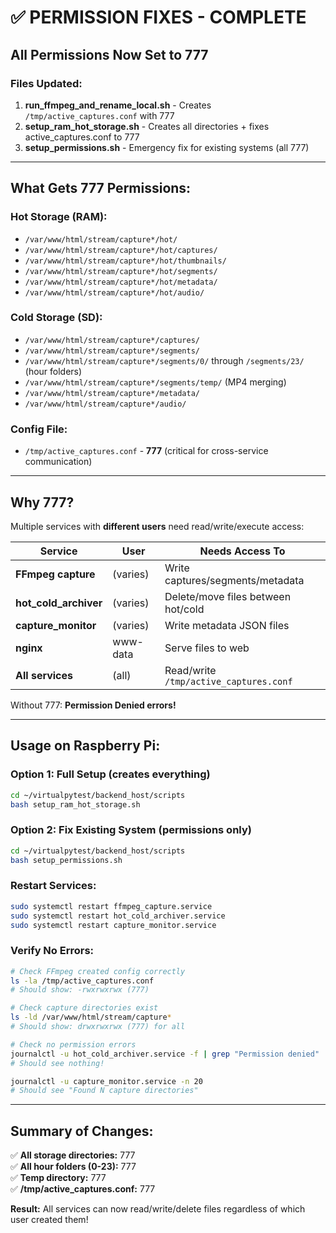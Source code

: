 # ✅ PERMISSION FIXES - COMPLETE

## All Permissions Now Set to 777

### Files Updated:
1. **run_ffmpeg_and_rename_local.sh** - Creates `/tmp/active_captures.conf` with 777
2. **setup_ram_hot_storage.sh** - Creates all directories + fixes active_captures.conf to 777
3. **setup_permissions.sh** - Emergency fix for existing systems (all 777)

---

## What Gets 777 Permissions:

### Hot Storage (RAM):
- `/var/www/html/stream/capture*/hot/`
- `/var/www/html/stream/capture*/hot/captures/`
- `/var/www/html/stream/capture*/hot/thumbnails/`
- `/var/www/html/stream/capture*/hot/segments/`
- `/var/www/html/stream/capture*/hot/metadata/`
- `/var/www/html/stream/capture*/hot/audio/`

### Cold Storage (SD):
- `/var/www/html/stream/capture*/captures/`
- `/var/www/html/stream/capture*/segments/`
- `/var/www/html/stream/capture*/segments/0/` through `/segments/23/` (hour folders)
- `/var/www/html/stream/capture*/segments/temp/` (MP4 merging)
- `/var/www/html/stream/capture*/metadata/`
- `/var/www/html/stream/capture*/audio/`

### Config File:
- `/tmp/active_captures.conf` - **777** (critical for cross-service communication)

---

## Why 777?

Multiple services with **different users** need read/write/execute access:

| Service | User | Needs Access To |
|---------|------|-----------------|
| **FFmpeg capture** | (varies) | Write captures/segments/metadata |
| **hot_cold_archiver** | (varies) | Delete/move files between hot/cold |
| **capture_monitor** | (varies) | Write metadata JSON files |
| **nginx** | www-data | Serve files to web |
| **All services** | (all) | Read/write `/tmp/active_captures.conf` |

Without 777: **Permission Denied errors!**

---

## Usage on Raspberry Pi:

### Option 1: Full Setup (creates everything)
```bash
cd ~/virtualpytest/backend_host/scripts
bash setup_ram_hot_storage.sh
```

### Option 2: Fix Existing System (permissions only)
```bash
cd ~/virtualpytest/backend_host/scripts
bash setup_permissions.sh
```

### Restart Services:
```bash
sudo systemctl restart ffmpeg_capture.service
sudo systemctl restart hot_cold_archiver.service
sudo systemctl restart capture_monitor.service
```

### Verify No Errors:
```bash
# Check FFmpeg created config correctly
ls -la /tmp/active_captures.conf
# Should show: -rwxrwxrwx (777)

# Check capture directories exist
ls -ld /var/www/html/stream/capture*
# Should show: drwxrwxrwx (777) for all

# Check no permission errors
journalctl -u hot_cold_archiver.service -f | grep "Permission denied"
# Should see nothing!

journalctl -u capture_monitor.service -n 20
# Should see "Found N capture directories"
```

---

## Summary of Changes:

✅ **All storage directories:** 777  
✅ **All hour folders (0-23):** 777  
✅ **Temp directory:** 777  
✅ **/tmp/active_captures.conf:** 777  

**Result:** All services can now read/write/delete files regardless of which user created them!
